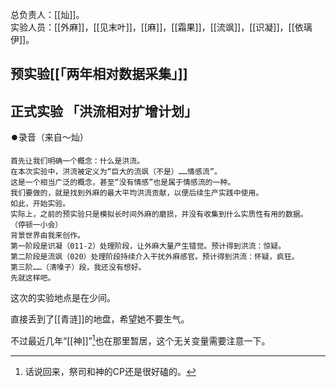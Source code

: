 总负责人：[[灿]]。  
实验人员：[[外麻]]，[[见末叶]]，[[麻]]，[[霜果]]，[[流飒]]，[[识凝]]，[[依璃伊]]。

## 预实验[[「两年相对数据采集」]]

## 正式实验 「洪流相对扩增计划」

⏺️录音（来自～灿）
```
首先让我们明确一个概念：什么是洪流。
在本次实验中，洪流被定义为“巨大的流飒（不是）……情感流”。
这是一个相当广泛的概念，甚至“没有情感”也是属于情感流的一种。
我们要做的，就是找到外麻的最大平均洪流贡献，以便后续生产实践中使用。
如此，开始实验。
实际上，之前的预实验只是模拟长时间外麻的磨损，并没有收集到什么实质性有用的数据。
（停顿一小会）
背景世界由我来创作。
第一阶段是识凝（011-2）处理阶段，让外麻大量产生错觉。预计得到洪流：惊疑。
第二阶段是流飒（020）处理阶段持续介入干扰外麻感官。预计得到洪流：怀疑，疯狂。
第三阶……（清嗓子）段，我还没有想好。
先就这样吧。
```

这次的实验地点是在少间。

直接丢到了[[青涟]]的地盘，希望她不要生气。

不过最近几年“[[神]]”[^1]也在那里暂居，这个无关变量需要注意一下。

[^1]:话说回来，祭司和神的CP还是很好磕的。